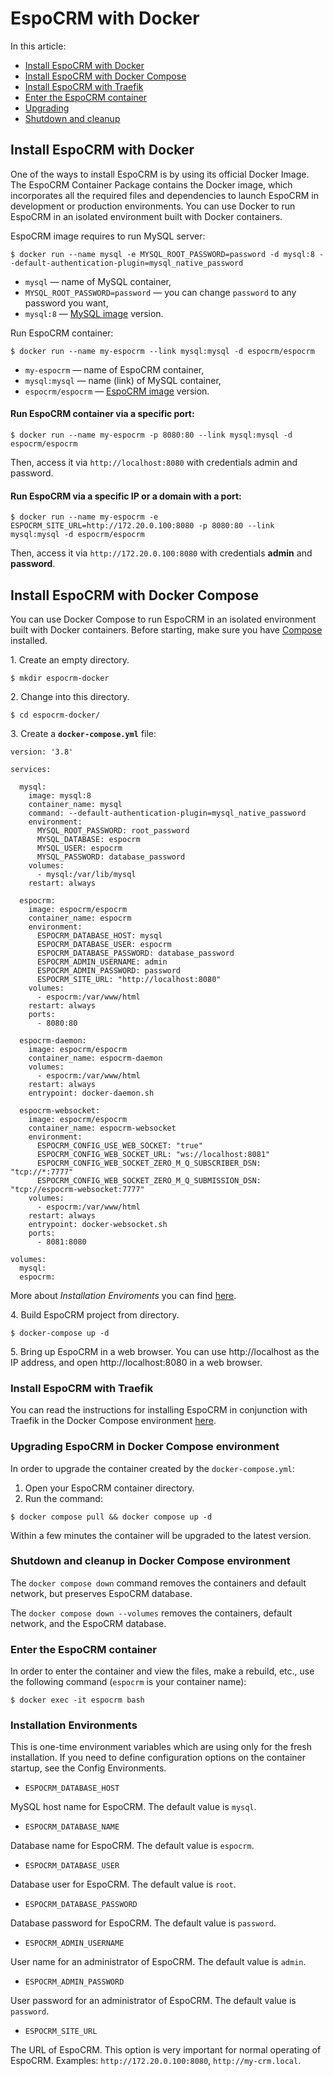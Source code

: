 # EspoCRM with Docker

In this article:

- [Install EspoCRM with Docker](#install-espocrm-with-docker)
- [Install EspoCRM with Docker Compose](#install-espocrm-with-docker-compose)
- [Install EspoCRM with Traefik](#install-espocrm-with-traefik)
- [Enter the EspoCRM container](#enter-the-espocrm-container)
- [Upgrading](#upgrading-espocrm-in-docker-compose-environment)
- [Shutdown and cleanup](#shutdown-and-cleanup-in-docker-compose-environment)

## Install EspoCRM with Docker

One of the ways to install EspoCRM is by using its official Docker Image. The EspoCRM Container Package contains the Docker image, which incorporates all the required files and dependencies to launch EspoCRM in development or production environments. You can use Docker to run EspoCRM in an isolated environment built with Docker containers. 

EspoCRM image requires to run MySQL server:

```
$ docker run --name mysql -e MYSQL_ROOT_PASSWORD=password -d mysql:8 --default-authentication-plugin=mysql_native_password
```

- `mysql` — name of MySQL container,
- `MYSQL_ROOT_PASSWORD=password` — you can change `password` to any password you want,
- `mysql:8` — [MySQL image](https://hub.docker.com/_/mysql/tags) version.

Run EspoCRM container:

```
$ docker run --name my-espocrm --link mysql:mysql -d espocrm/espocrm
```

- `my-espocrm` — name of EspoCRM container,
- `mysql:mysql` — name (link) of MySQL container,
- `espocrm/espocrm` — [EspoCRM image](https://hub.docker.com/r/espocrm/espocrm/tags) version.

#### Run EspoCRM container via a specific port:

```
$ docker run --name my-espocrm -p 8080:80 --link mysql:mysql -d espocrm/espocrm
```

Then, access it via `http://localhost:8080` with credentials admin and password.

#### Run EspoCRM via a specific IP or a domain with a port:

```
$ docker run --name my-espocrm -e ESPOCRM_SITE_URL=http://172.20.0.100:8080 -p 8080:80 --link mysql:mysql -d espocrm/espocrm
```

Then, access it via `http://172.20.0.100:8080` with credentials **admin** and **password**.

## Install EspoCRM with Docker Compose

You can use Docker Compose to run EspoCRM in an isolated environment built with Docker containers. Before starting, make sure you have [Compose](https://docs.docker.com/compose/install/) installed.

1\. Create an empty directory.

```
$ mkdir espocrm-docker
```

2\. Change into this directory.

```
$ cd espocrm-docker/
```

3\. Create a **`docker-compose.yml`** file:

```
version: '3.8'

services:

  mysql:
    image: mysql:8
    container_name: mysql
    command: --default-authentication-plugin=mysql_native_password    
    environment:
      MYSQL_ROOT_PASSWORD: root_password
      MYSQL_DATABASE: espocrm
      MYSQL_USER: espocrm
      MYSQL_PASSWORD: database_password
    volumes:
      - mysql:/var/lib/mysql
    restart: always

  espocrm:
    image: espocrm/espocrm
    container_name: espocrm
    environment:
      ESPOCRM_DATABASE_HOST: mysql
      ESPOCRM_DATABASE_USER: espocrm
      ESPOCRM_DATABASE_PASSWORD: database_password
      ESPOCRM_ADMIN_USERNAME: admin
      ESPOCRM_ADMIN_PASSWORD: password
      ESPOCRM_SITE_URL: "http://localhost:8080"
    volumes:
      - espocrm:/var/www/html
    restart: always
    ports:
      - 8080:80

  espocrm-daemon:
    image: espocrm/espocrm
    container_name: espocrm-daemon
    volumes:
      - espocrm:/var/www/html
    restart: always
    entrypoint: docker-daemon.sh

  espocrm-websocket:
    image: espocrm/espocrm
    container_name: espocrm-websocket    
    environment:
      ESPOCRM_CONFIG_USE_WEB_SOCKET: "true"
      ESPOCRM_CONFIG_WEB_SOCKET_URL: "ws://localhost:8081"
      ESPOCRM_CONFIG_WEB_SOCKET_ZERO_M_Q_SUBSCRIBER_DSN: "tcp://*:7777"
      ESPOCRM_CONFIG_WEB_SOCKET_ZERO_M_Q_SUBMISSION_DSN: "tcp://espocrm-websocket:7777"
    volumes:
      - espocrm:/var/www/html
    restart: always
    entrypoint: docker-websocket.sh
    ports:
      - 8081:8080

volumes:
  mysql:
  espocrm:
```

More about *Installation Enviroments* you can find [here](#installation-environments).

4\. Build EspoCRM project from directory.

```
$ docker-compose up -d
```

5\. Bring up EspoCRM in a web browser. You can use http://localhost as the IP address, and open http://localhost:8080 in a web browser.

### Install EspoCRM with Traefik

You can read the instructions for installing EspoCRM in conjunction with Traefik in the Docker Compose environment [here](https://docs.espocrm.com/administration/docker/traefik/).

### Upgrading EspoCRM in Docker Compose environment

In order to upgrade the container created by the `docker-compose.yml`:

1. Open your EspoCRM container directory.
2. Run the command:

  ```
  $ docker compose pull && docker compose up -d
  ```

Within a few minutes the container will be upgraded to the latest version.

### Shutdown and cleanup in Docker Compose environment

The `docker compose down` command removes the containers and default network, but preserves EspoCRM database.

The `docker compose down --volumes` removes the containers, default network, and the EspoCRM database.

### Enter the EspoCRM container

In order to enter the container and view the files, make a rebuild, etc., use the following command (`espocrm` is your container name):

```
$ docker exec -it espocrm bash
```

### Installation Environments 

This is one-time environment variables which are using only for the fresh installation. If you need to define configuration options on the container startup, see the Config Environments.

- `ESPOCRM_DATABASE_HOST`

MySQL host name for EspoCRM. The default value is `mysql`.

- `ESPOCRM_DATABASE_NAME`

Database name for EspoCRM. The default value is `espocrm`.

- `ESPOCRM_DATABASE_USER`

Database user for EspoCRM. The default value is `root`.

- `ESPOCRM_DATABASE_PASSWORD`

Database password for EspoCRM. The default value is `password`.

- `ESPOCRM_ADMIN_USERNAME`

User name for an administrator of EspoCRM. The default value is `admin`.

- `ESPOCRM_ADMIN_PASSWORD`

User password for an administrator of EspoCRM. The default value is `password`.

- `ESPOCRM_SITE_URL`

The URL of EspoCRM. This option is very important for normal operating of EspoCRM. Examples: `http://172.20.0.100:8080`, `http://my-crm.local`.
